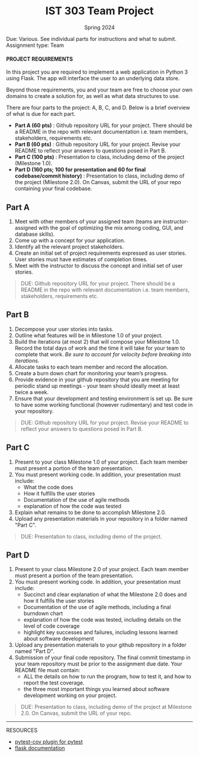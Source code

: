 <h1 style="text-align: center;">IST 303 Team Project</h1>

<p style="text-align: center;">Spring 2024</p>

Due: Various. See individual parts for instructions and what to submit. \
Assignment type: Team

#### PROJECT REQUIREMENTS
In this project you are required to implement a web application in Python 3 using Flask. The app will interface the user to an underlying data store.

Beyond those requirements, you and your team are free to choose your own domains to create a solution for, as well as what data structures to use.

There are four parts to the project: A, B, C, and D.  Below is a brief overview of what is due for each part.

- **Part A (60 pts)**
: Github repository URL for your project. There should be a README in the repo with relevant documentation i.e. team members, stakeholders, requirements etc.
- **Part B (60 pts)**
: Github repository URL for your project. Revise your README to reflect your answers to questions posed in Part B.
- **Part C (100 pts)**
: Presentation to class, including demo of the project (Milestone 1.0).
- **Part D (160 pts; 100 for presentation and 60 for final codebase/commit history)**
: Presentation to class, including demo of the project (Milestone 2.0). On Canvas, submit the URL of your repo containing your final codebase.


## Part A

1. Meet with other members of your assigned team (teams are instructor-assigned with the goal of optimizing the mix among coding, GUI, and database skills).
2. Come up with a concept for your application.
3. Identify all the relevant project stakeholders.
4. Create an initial set of project requirements expressed as user stories. User stories must have estimates of completion times.
5.	Meet with the instructor to discuss the concept and initial set of user stories.

> DUE: Github repository URL for your project. There should be a README in the repo with relevant documentation i.e. team members, stakeholders, requirements etc.

## Part B
1. Decompose your user stories into tasks.
2. Outline what features will be in Milestone 1.0 of your project.
3. Build the iterations (at most 2) that will compose your Milestone 1.0. Record the total days of work and the time it will take for your team to complete that work. _Be sure to account for velocity before breaking into iterations._
4. Allocate tasks to each team member and record the allocation.
5. Create a burn down chart for monitoring your team’s progress.
6. Provide evidence in your github repository that you are meeting for periodic stand up meetings - your team should ideally meet at least twice a week.
7. Ensure that your development and testing environment is set up. Be sure to have some working functional (however rudimentary) and test code in your repository.

> DUE: Github repository URL for your project. Revise your README to reflect your answers to questions posed in Part B.

## Part C
1. Present to your class Milestone 1.0 of your project. Each team member must present a portion of the team presentation.
2. You must present working code. In addition, your presentation must include:
   - What the code does
   - How it fulfills the user stories
   - Documentation of the use of agile methods
   - explanation of how the code was tested
3. Explain what remains to be done to accomplish Milestone 2.0.
4. Upload any presentation materials in your repository in a folder named "Part C".

> DUE: Presentation to class, including demo of the project.

## Part D
1. Present to your class Milestone 2.0 of your project. Each team member must present a portion of the team presentation.
2. You must present working code. In addition, your presentation must include:
   - Succinct and clear explanation of what the Milestone 2.0 does and how it fulfills the user stories
   - Documentation of the use of agile methods, including a final burndown chart
   - explanation of how the code was tested, including details on the level of code coverage
   - highlight key successes and failures, including lessons learned about software development 
3. Upload any presentation materials to your github repository in a folder named "Part D".
4. Submission of your final code repository. The final commit timestamp in your team repository must be prior to the assignment due date. Your README file must contain:
   - ALL the details on how to run the program, how to test it, and how to report the test coverage. 
   - the three most important things you learned about software development working on your project.

> DUE: Presentation to class, including demo of the project at Milestone 2.0. On Canvas, submit the URL of your repo.


---
RESOURCES
- [pytest-cov plugin for pytest](https://pypi.org/project/pytest-cov/)
- [flask documentation](https://flask.palletsprojects.com/en/3.0.x/)